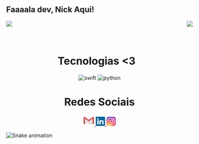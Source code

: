 ## Faaaala dev, Nick Aqui!

<div>
  
  <img height="200em" src="https://github-readme-stats.vercel.app/api?username=nickkennedi&show_icons=true&theme=great-gatsby&include_all_commits=true&count_private=true"/>
  <img align="right" height="130em" src="https://github-readme-stats.vercel.app/api/top-langs/?username=nickkennedi&layout=compact&langs_count=16&theme=great-gatsby"/>
</div>
<br>

<div  align="center"> 
  <div style="display: inline_block"><br>
    <h1 align="center">Tecnologias <3</h1>
    <img align="center" height="30" width="40" alt="swift"  
            <img src="https://cdn.jsdelivr.net/gh/devicons/devicon/icons/swift/swift-original.svg" />    
    <img align="center" height="30" width="40" alt="python" 
            <img src="https://cdn.jsdelivr.net/gh/devicons/devicon/icons/python/python-original.svg" /> 
   </div>
    
  
  <h1 align="center">Redes Sociais</h1>
    <a href = "mailto: nickconta10@gmail.com">
      <img width="30" src="icons8-gmail.gif">
    </a>
    <a href = "https://www.linkedin.com/in/nick-kennedy99/">
      <img width="25" src="linkedin.svg">
    </a>
    <a href = "https://www.instagram.com/nickkennedi/">
      <img width="25" src="instagram.png">
    </a>
</div>
  
![Snake animation](https://github.com/nickkennedi/nickkennedi/blob/output/github-contribution-grid-snake.svg)
